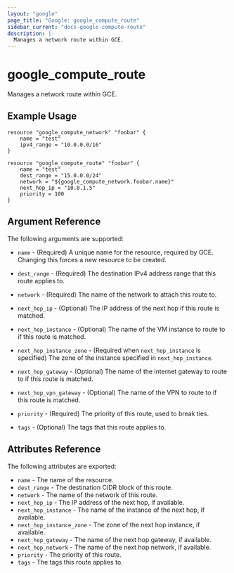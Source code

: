 ```yaml
---
layout: "google"
page_title: "Google: google_compute_route"
sidebar_current: "docs-google-compute-route"
description: |-
  Manages a network route within GCE.
---
```


# google\_compute\_route

Manages a network route within GCE.

## Example Usage

```
resource "google_compute_network" "foobar" {
	name = "test"
	ipv4_range = "10.0.0.0/16"
}

resource "google_compute_route" "foobar" {
	name = "test"
	dest_range = "15.0.0.0/24"
	network = "${google_compute_network.foobar.name}"
	next_hop_ip = "10.0.1.5"
	priority = 100
}
```

## Argument Reference

The following arguments are supported:

* `name` - (Required) A unique name for the resource, required by GCE.
    Changing this forces a new resource to be created.

* `dest_range` - (Required) The destination IPv4 address range that this
     route applies to.

* `network` - (Required) The name of the network to attach this route to.

* `next_hop_ip` - (Optional) The IP address of the next hop if this route
    is matched.

* `next_hop_instance` - (Optional) The name of the VM instance to route to
    if this route is matched.

* `next_hop_instance_zone` - (Required when `next_hop_instance` is specified) The zone of the instance specified
    in `next_hop_instance`.

* `next_hop_gateway` - (Optional) The name of the internet gateway to route
    to if this route is matched.

* `next_hop_vpn_gateway` - (Optional) The name of the VPN to route to if this
    route is matched.

* `priority` - (Required) The priority of this route, used to break ties.

* `tags` - (Optional) The tags that this route applies to.

## Attributes Reference

The following attributes are exported:

* `name` - The name of the resource.
* `dest_range` - The destination CIDR block of this route.
* `network` - The name of the network of this route.
* `next_hop_ip` - The IP address of the next hop, if available.
* `next_hop_instance` - The name of the instance of the next hop, if available.
* `next_hop_instance_zone` - The zone of the next hop instance, if available.
* `next_hop_gateway` - The name of the next hop gateway, if available.
* `next_hop_network` - The name of the next hop network, if available.
* `priority` - The priority of this route.
* `tags` - The tags this route applies to.
